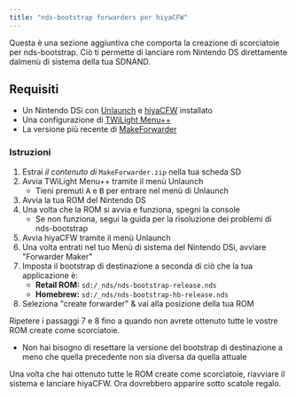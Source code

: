 ```yaml
---
title: "nds-bootstrap forwarders per hiyaCFW"
---
```


Questa è una sezione aggiuntiva che comporta la creazione di scorciatoie per nds-bootstrap. Ciò ti permette di lanciare rom Nintendo DS direttamente dalmenù di sistema della tua SDNAND.

## Requisiti

- Un Nintendo DSi con [Unlaunch](/installing-unlaunch) e [hiyaCFW](/hiyacfw-setup) installato
- Una configurazione di [TWiLight Menu++](launching-the-exploit#twilight-menu)
- La versione più recente di [MakeForwarder](https://github.com/Ta180m/Make-Forwarder-Dsi/releases)

### Istruzioni

1. Estrai *il contenuto di* `MakeForwarder.zip` nella tua scheda SD
1. Avvia TWiLight Menu++ tramite il menù Unlaunch
   - Tieni premuti <kbd class="face">A</kbd> e <kbd class="face">B</kbd> per entrare nel menù di Unlaunch
1. Avvia la tua ROM del Nintendo DS
1. Una volta che la ROM si avvia e funziona, spegni la console
   - Se non funziona, segui la guida per la risoluzione dei problemi di nds-bootstrap
1. Avvia hiyaCFW tramite il menù Unlaunch
1. Una volta entrati nel tuo Menù di sistema del Nintendo DSi, avviare "Forwarder Maker"
1. Imposta il bootstrap di destinazione a seconda di ciò che la tua applicazione è:
   - **Retail ROM:** `sd:/_nds/nds-bootstrap-release.nds`
   - **Homebrew:** `sd:/_nds/nds-bootstrap-hb-release.nds`
1. Seleziona "create forwarder" & vai alla posizione della tua ROM

Ripetere i passaggi 7 e 8 fino a quando non avrete ottenuto tutte le vostre ROM create come scorciatoie.
- Non hai bisogno di resettare la versione del bootstrap di destinazione a meno che quella precedente non sia diversa da quella attuale

Una volta che hai ottenuto tutte le ROM create come scorciatoie, riavviare il sistema e lanciare hiyaCFW. Ora dovrebbero apparire sotto scatole regalo.
